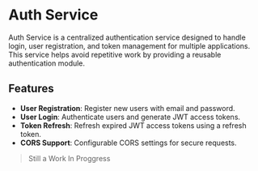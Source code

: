 # Auth Service

Auth Service is a centralized authentication service designed to handle login, user registration, and token management for multiple applications. This service helps avoid repetitive work by providing a reusable authentication module.

## Features

- **User Registration**: Register new users with email and password.
- **User Login**: Authenticate users and generate JWT access tokens.
- **Token Refresh**: Refresh expired JWT access tokens using a refresh token.
- **CORS Support**: Configurable CORS settings for secure requests.

> Still a Work In Proggress